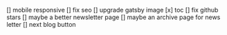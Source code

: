 [] mobile responsive
[] fix seo
[] upgrade gatsby image
[x] toc
[] fix github stars
[] maybe a better newsletter page
[] maybe an archive page for news letter
[] next blog button
